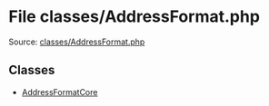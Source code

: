 File classes/AddressFormat.php
=========

Source: [classes/AddressFormat.php](https://github.com/PrestaShop/PrestaShop/blob/1.6.0.7/classes/AddressFormat.php)


Classes
-------

* [AddressFormatCore](class.AddressFormatCore.md)

